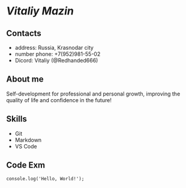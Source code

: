 # *Vitaliy Mazin*
## **Contacts**
- address: Russia, Krasnodar city
- number phone: +7(952)981-55-02
- Dicord: Vitaliy (@Redhanded666)
## **About me**
Self-development for professional and personal growth, improving the quality of life and confidence in the future!
## **Skills**
- Git
- Markdown
- VS Code
## **Code Exm**
```
console.log('Hello, World!');
```
